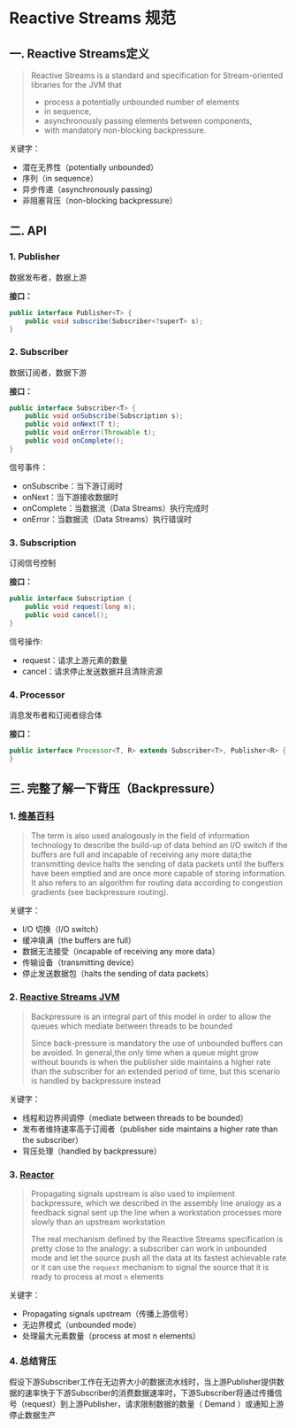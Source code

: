 # Reactive Streams 规范

## 一. Reactive Streams定义
>Reactive Streams is a standard and specification for Stream-oriented libraries for the JVM that
> * process a potentially unbounded number of elements
> * in sequence,
> * asynchronously passing elements between components,
> * with mandatory non-blocking backpressure.

关键字：
* 潜在无界性（potentially unbounded）
* 序列（in sequence）
* 异步传递（asynchronously passing）
* 非阻塞背压（non-blocking backpressure）

## 二. API
### 1. Publisher
数据发布者，数据上游

**接口：**
```java
public interface Publisher<T> {
    public void subscribe(Subscriber<?superT> s);
}
```

### 2. Subscriber
数据订阅者，数据下游

**接口：**
```java
public interface Subscriber<T> {
    public void onSubscribe(Subscription s);
    public void onNext(T t);
    public void onError(Throwable t);
    public void onComplete();
}
```
信号事件：
* onSubscribe：当下游订阅时
* onNext：当下游接收数据时
* onComplete：当数据流（Data Streams）执行完成时
* onError：当数据流（Data Streams）执行错误时

### 3. Subscription
订阅信号控制

**接口：**
```java
public interface Subscription {
    public void request(long n);
    public void cancel();
}
```

信号操作:
* request：请求上游元素的数量
* cancel：请求停止发送数据并且清除资源

### 4. Processor
消息发布者和订阅者综合体

**接口：**
```java
public interface Processor<T, R> extends Subscriber<T>, Publisher<R> {
}
```

## 三. 完整了解一下背压（Backpressure）
### 1. [维基百科](https://en.wikipedia.org/wiki/Back_pressure)
> The term is also used analogously in the field of information technology to describe the build-up of data behind an I/O switch if the buffers are full and incapable of receiving any more data;the transmitting device halts the sending of data packets until the buffers have been emptied and are once more capable of storing information. It also refers to an algorithm for routing data according to congestion gradients (see backpressure routing).

关键字：
* I/O 切换（I/O switch）
* 缓冲填满（the buffers are full）
* 数据无法接受（incapable of receiving any more data）
* 传输设备（transmitting device）
* 停止发送数据包（halts the sending of data packets）

### 2. [Reactive Streams JVM](https://github.com/reactive-streams/reactive-streams-jvm#subscriber-controlled-queue-bounds)
> Backpressure is an integral part of this model in order to allow the queues which mediate between threads to be bounded
> 
> Since back-pressure is mandatory the use of unbounded buffers can be avoided. In general,the only time when a queue might grow without bounds is when the publisher side maintains a higher rate than the subscriber for an extended period of time, but this scenario is handled by backpressure instead

关键字：
* 线程和边界间调停（mediate between threads to be bounded）
* 发布者维持速率高于订阅者（publisher side maintains a higher rate than the subscriber）
* 背压处理（handled by backpressure）

### 3. [Reactor](http://projectreactor.io/docs/core/release/reference/#reactive.backpressure)
> Propagating signals upstream is also used to implement backpressure, which we described in the assembly line analogy as a feedback signal sent up the line when a workstation processes more slowly than an upstream workstation
> 
> The real mechanism defined by the Reactive Streams specification is pretty close to the analogy: a subscriber can work in unbounded mode and let the source push all the data at its fastest achievable rate or it can use the `request` mechanism to signal the source that it is ready to process at most `n` elements

关键字：
* Propagating signals upstream（传播上游信号）
* 无边界模式（unbounded mode）
* 处理最大元素数量（process at most n elements）

### 4. 总结背压
假设下游Subscriber工作在无边界大小的数据流水线时，当上游Publisher提供数据的速率快于下游Subscriber的消费数据速率时，下游Subscriber将通过传播信号（request）到上游Publisher，请求限制数据的数量（ Demand ）或通知上游停止数据生产






<comment/>
